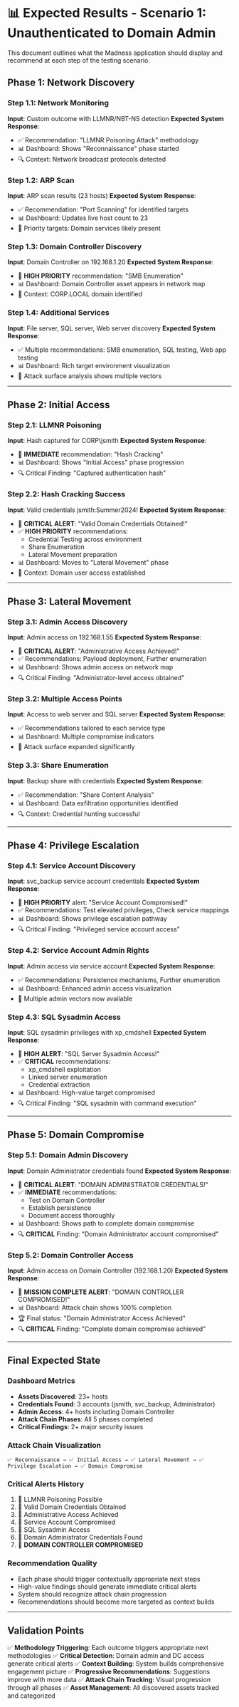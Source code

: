# 📊 **Expected Results - Scenario 1: Unauthenticated to Domain Admin**

This document outlines what the Madness application should display and recommend at each step of the testing scenario.

## **Phase 1: Network Discovery**

### **Step 1.1: Network Monitoring**
**Input**: Custom outcome with LLMNR/NBT-NS detection
**Expected System Response**:
- ✅ Recommendation: "LLMNR Poisoning Attack" methodology
- 📊 Dashboard: Shows "Reconnaissance" phase started
- 🔍 Context: Network broadcast protocols detected

### **Step 1.2: ARP Scan**
**Input**: ARP scan results (23 hosts)
**Expected System Response**:
- ✅ Recommendation: "Port Scanning" for identified targets
- 📊 Dashboard: Updates live host count to 23
- 🎯 Priority targets: Domain services likely present

### **Step 1.3: Domain Controller Discovery**
**Input**: Domain Controller on 192.168.1.20
**Expected System Response**:
- 🚨 **HIGH PRIORITY** recommendation: "SMB Enumeration"
- 📊 Dashboard: Domain Controller asset appears in network map
- 🎯 Context: CORP.LOCAL domain identified

### **Step 1.4: Additional Services**
**Input**: File server, SQL server, Web server discovery
**Expected System Response**:
- ✅ Multiple recommendations: SMB enumeration, SQL testing, Web app testing
- 📊 Dashboard: Rich target environment visualization
- 🎯 Attack surface analysis shows multiple vectors

---

## **Phase 2: Initial Access**

### **Step 2.1: LLMNR Poisoning**
**Input**: Hash captured for CORP\jsmith
**Expected System Response**:
- 🚨 **IMMEDIATE** recommendation: "Hash Cracking"
- 📊 Dashboard: Shows "Initial Access" phase progression
- 🔍 Critical Finding: "Captured authentication hash"

### **Step 2.2: Hash Cracking Success**
**Input**: Valid credentials jsmith:Summer2024!
**Expected System Response**:
- 🚨 **CRITICAL ALERT**: "Valid Domain Credentials Obtained!"
- ✅ **HIGH PRIORITY** recommendations:
  - Credential Testing across environment
  - Share Enumeration
  - Lateral Movement preparation
- 📊 Dashboard: Moves to "Lateral Movement" phase
- 🎯 Context: Domain user access established

---

## **Phase 3: Lateral Movement**

### **Step 3.1: Admin Access Discovery**
**Input**: Admin access on 192.168.1.55
**Expected System Response**:
- 🚨 **CRITICAL ALERT**: "Administrative Access Achieved!"
- ✅ Recommendations: Payload deployment, Further enumeration
- 📊 Dashboard: Shows admin access on network map
- 🔍 Critical Finding: "Administrator-level access obtained"

### **Step 3.2: Multiple Access Points**
**Input**: Access to web server and SQL server
**Expected System Response**:
- ✅ Recommendations tailored to each service type
- 📊 Dashboard: Multiple compromise indicators
- 🎯 Attack surface expanded significantly

### **Step 3.3: Share Enumeration**
**Input**: Backup share with credentials
**Expected System Response**:
- ✅ Recommendation: "Share Content Analysis"
- 📊 Dashboard: Data exfiltration opportunities identified
- 🔍 Context: Credential hunting successful

---

## **Phase 4: Privilege Escalation**

### **Step 4.1: Service Account Discovery**
**Input**: svc_backup service account credentials
**Expected System Response**:
- 🚨 **HIGH PRIORITY** alert: "Service Account Compromised!"
- ✅ Recommendations: Test elevated privileges, Check service mappings
- 📊 Dashboard: Shows privilege escalation pathway
- 🔍 Critical Finding: "Privileged service account access"

### **Step 4.2: Service Account Admin Rights**
**Input**: Admin access via service account
**Expected System Response**:
- ✅ Recommendations: Persistence mechanisms, Further enumeration
- 📊 Dashboard: Enhanced admin access visualization
- 🎯 Multiple admin vectors now available

### **Step 4.3: SQL Sysadmin Access**
**Input**: SQL sysadmin privileges with xp_cmdshell
**Expected System Response**:
- 🚨 **HIGH ALERT**: "SQL Server Sysadmin Access!"
- ✅ **CRITICAL** recommendations:
  - xp_cmdshell exploitation
  - Linked server enumeration
  - Credential extraction
- 📊 Dashboard: High-value target compromised
- 🔍 Critical Finding: "SQL sysadmin with command execution"

---

## **Phase 5: Domain Compromise**

### **Step 5.1: Domain Admin Discovery**
**Input**: Domain Administrator credentials found
**Expected System Response**:
- 🚨 **CRITICAL ALERT**: "DOMAIN ADMINISTRATOR CREDENTIALS!"
- ✅ **IMMEDIATE** recommendations:
  - Test on Domain Controller
  - Establish persistence
  - Document access thoroughly
- 📊 Dashboard: Shows path to complete domain compromise
- 🔍 **CRITICAL** Finding: "Domain Administrator account compromised"

### **Step 5.2: Domain Controller Access**
**Input**: Admin access on Domain Controller (192.168.1.20)
**Expected System Response**:
- 🚨 **MISSION COMPLETE ALERT**: "DOMAIN CONTROLLER COMPROMISED!"
- 📊 Dashboard: Attack chain shows 100% completion
- 🏆 Final status: "Domain Administrator Access Achieved"
- 🔍 **CRITICAL** Finding: "Complete domain compromise achieved"

---

## **Final Expected State**

### **Dashboard Metrics**
- **Assets Discovered**: 23+ hosts
- **Credentials Found**: 3 accounts (jsmith, svc_backup, Administrator)
- **Admin Access**: 4+ hosts including Domain Controller
- **Attack Chain Phases**: All 5 phases completed
- **Critical Findings**: 2+ major security issues

### **Attack Chain Visualization**
```
✅ Reconnaissance → ✅ Initial Access → ✅ Lateral Movement → ✅ Privilege Escalation → ✅ Domain Compromise
```

### **Critical Alerts History**
1. 🔶 LLMNR Poisoning Possible
2. 🔴 Valid Domain Credentials Obtained
3. 🔴 Administrative Access Achieved
4. 🔴 Service Account Compromised
5. 🔴 SQL Sysadmin Access
6. 🔴 Domain Administrator Credentials Found
7. 🔴 **DOMAIN CONTROLLER COMPROMISED**

### **Recommendation Quality**
- Each phase should trigger contextually appropriate next steps
- High-value findings should generate immediate critical alerts
- System should recognize attack chain progression
- Recommendations should become more targeted as context builds

---

## **Validation Points**

✅ **Methodology Triggering**: Each outcome triggers appropriate next methodologies
✅ **Critical Detection**: Domain admin and DC access generate critical alerts
✅ **Context Building**: System builds comprehensive engagement picture
✅ **Progressive Recommendations**: Suggestions improve with more data
✅ **Attack Chain Tracking**: Visual progression through all phases
✅ **Asset Management**: All discovered assets tracked and categorized
